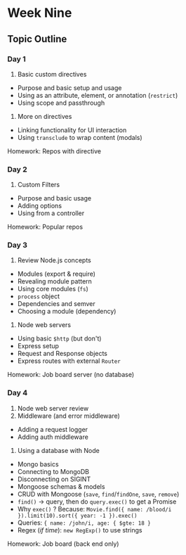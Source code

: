 # Week Nine

## Topic Outline

### Day 1

1. Basic custom directives
  * Purpose and basic setup and usage
  * Using as an attribute, element, or annotation (`restrict`)
  * Using scope and passthrough
1. More on directives
  * Linking functionality for UI interaction
  * Using `transclude` to wrap content (modals)

Homework: Repos with directive

### Day 2

1. Custom Filters
  * Purpose and basic usage
  * Adding options
  * Using from a controller

Homework: Popular repos

### Day 3

1. Review Node.js concepts
  * Modules (export & require)
  * Revealing module pattern
  * Using core modules (`fs`)
  * `process` object
  * Dependencies and semver
  * Choosing a module (dependency)
1. Node web servers
  * Using basic `$http` (but don't)
  * Express setup
  * Request and Response objects
  * Express routes with external `Router`

Homework: Job board server (no database)

### Day 4

1. Node web server review
1. Middleware (and error middleware)
  * Adding a request logger
  * Adding auth middleware
1. Using a database with Node
  * Mongo basics
  * Connecting to MongoDB
  * Disconnecting on SIGINT
  * Mongoose schemas & models
  * CRUD with Mongoose (`save`, `find`/`findOne`, `save`, `remove`)
  * `find()` -> query, then do `query.exec()` to get a Promise
  * Why `exec()` ? Because: `Movie.find({ name: /blood/i }).limit(10).sort({ year: -1 }).exec()`
  * Queries: `{ name: /john/i, age: { $gte: 18 }`
  * Regex (_if time_): `new RegExp()` to use strings

Homework: Job board (back end only)
